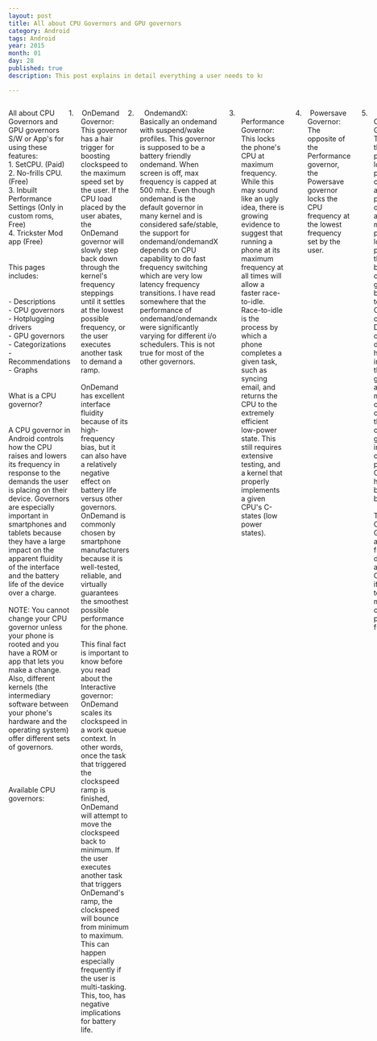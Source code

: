 ```yaml
---
layout: post
title: All about CPU Governors and GPU governors
category: Android
tags: Android 
year: 2015
month: 01
day: 28
published: true
description: This post explains in detail everything a user needs to know about CPU and GPU governors and their various types.

---
```


<div class="row">	
	<div class="span9 columns">
		<p class="MsoNormal">All about CPU Governors and GPU governors
<br>
S/W or App's for using these features: <br>
1. SetCPU. (Paid)<br>
2. No-frills CPU. (Free)<br>
3. Inbuilt Performance Settings (Only in custom roms, Free)<br>
4. Trickster Mod app (Free)<br>
<br>
<br>
This pages includes:<br>
<br>
<br>
- Descriptions<br>
- CPU governors<br>
- Hotplugging drivers<br>
- GPU governors<br>
- Categorizations<br>
- Recommendations<br>
- Graphs<br>
<br>
<br>
What is a CPU governor?<br>
<br>
<br>
A CPU governor in Android controls how the CPU raises and lowers its
frequency
in response to the demands the user is placing on their device.
Governors are
especially important in smartphones and tablets because they have a
large
impact on the apparent fluidity of the interface and the battery life
of the
device over a charge. <br>
<br>
NOTE: You cannot change your CPU governor unless your phone is rooted
and you
have a ROM or app that lets you make a change. Also, different kernels
(the
intermediary software between your phone's hardware and the operating
system)
offer different sets of governors. <br>
<br>
<br>
<br>
<br>
Available CPU governors:<br style="">
<!--[if !supportLineBreakNewLine]--><br style="">
<!--[endif]--><o:p></o:p></p>
<p class="MsoListParagraphCxSpFirst"
 style="text-indent: -0.25in;"><!--[if !supportLists]--><span
 style=""><span style="">1.<span
 style="font-family: &quot;Times New Roman&quot;; font-style: normal; font-variant: normal; font-weight: normal; font-size: 7pt; line-height: normal; font-size-adjust: none; font-stretch: normal;">&nbsp;&nbsp;&nbsp;&nbsp;&nbsp;&nbsp;
</span></span></span><!--[endif]-->OnDemand
Governor:<br>
This governor has a hair trigger for boosting clockspeed to the maximum
speed
set by the user. If the CPU load placed by the user abates, the
OnDemand
governor will slowly step back down through the kernel's frequency
steppings
until it settles at the lowest possible frequency, or the user executes
another
task to demand a ramp.<br>
<br>
OnDemand has excellent interface fluidity because of its high-frequency
bias,
but it can also have a relatively negative effect on battery life
versus other
governors. OnDemand is commonly chosen by smartphone manufacturers
because it
is well-tested, reliable, and virtually guarantees the smoothest
possible
performance for the phone.<br>
<br>
This final fact is important to know before you read about the
Interactive
governor: OnDemand scales its clockspeed in a work queue context. In
other
words, once the task that triggered the clockspeed ramp is finished,
OnDemand
will attempt to move the clockspeed back to minimum. If the user
executes
another task that triggers OnDemand's ramp, the clockspeed will bounce
from
minimum to maximum. This can happen especially frequently if the user
is
multi-tasking. This, too, has negative implications for battery life.<br
 style="">
<!--[if !supportLineBreakNewLine]--><br style="">
<!--[endif]--><o:p></o:p></p>
<p class="MsoListParagraphCxSpMiddle"
 style="text-indent: -0.25in;"><!--[if !supportLists]--><span
 style=""><span style="">2.<span
 style="font-family: &quot;Times New Roman&quot;; font-style: normal; font-variant: normal; font-weight: normal; font-size: 7pt; line-height: normal; font-size-adjust: none; font-stretch: normal;">&nbsp;&nbsp;&nbsp;&nbsp;&nbsp;&nbsp;
</span></span></span><!--[endif]--><span
 style="">&nbsp;</span>OndemandX:<br>
Basically an ondemand with suspend/wake profiles. This governor is
supposed to
be a battery friendly ondemand. When screen is off, max frequency is
capped at
500 mhz. Even though ondemand is the default governor in many kernel
and is
considered safe/stable, the support for ondemand/ondemandX depends on
CPU
capability to do fast frequency switching which are very low latency
frequency
transitions. I have read somewhere that the performance of
ondemand/ondemandx
were significantly varying for different i/o schedulers. This is not
true for
most of the other governors.<o:p></o:p></p>
<p class="MsoListParagraphCxSpMiddle"><o:p>&nbsp;</o:p></p>
<p class="MsoListParagraphCxSpMiddle"
 style="text-indent: -0.25in;"><!--[if !supportLists]--><span
 style=""><span style="">3.<span
 style="font-family: &quot;Times New Roman&quot;; font-style: normal; font-variant: normal; font-weight: normal; font-size: 7pt; line-height: normal; font-size-adjust: none; font-stretch: normal;">&nbsp;&nbsp;&nbsp;&nbsp;&nbsp;&nbsp;
</span></span></span><!--[endif]-->Performance
Governor:<br>
This locks the phone's CPU at maximum frequency. While this may sound
like an
ugly idea, there is growing evidence to suggest that running a phone at
its
maximum frequency at all times will allow a faster race-to-idle.
Race-to-idle
is the process by which a phone completes a given task, such as syncing
email,
and returns the CPU to the extremely efficient low-power state. This
still
requires extensive testing, and a kernel that properly implements a
given CPU's
C-states (low power states).<o:p></o:p></p>
<p class="MsoListParagraphCxSpMiddle"><o:p>&nbsp;</o:p></p>
<p class="MsoListParagraphCxSpMiddle"
 style="text-indent: -0.25in;"><!--[if !supportLists]--><span
 style=""><span style="">4.<span
 style="font-family: &quot;Times New Roman&quot;; font-style: normal; font-variant: normal; font-weight: normal; font-size: 7pt; line-height: normal; font-size-adjust: none; font-stretch: normal;">&nbsp;&nbsp;&nbsp;&nbsp;&nbsp;&nbsp;
</span></span></span><!--[endif]-->Powersave
Governor:<br>
The opposite of the Performance governor, the Powersave governor locks
the CPU
frequency at the lowest frequency set by the user.<br style="">
<!--[if !supportLineBreakNewLine]--><br style="">
<!--[endif]--><o:p></o:p></p>
<p class="MsoListParagraphCxSpMiddle"><o:p>&nbsp;</o:p></p>
<p class="MsoListParagraphCxSpMiddle"
 style="text-indent: -0.25in;"><!--[if !supportLists]--><span
 style=""><span style="">5.<span
 style="font-family: &quot;Times New Roman&quot;; font-style: normal; font-variant: normal; font-weight: normal; font-size: 7pt; line-height: normal; font-size-adjust: none; font-stretch: normal;">&nbsp;&nbsp;&nbsp;&nbsp;&nbsp;&nbsp;
</span></span></span><!--[endif]-->Conservative
Governor:<br>
This biases the phone to prefer the lowest possible clockspeed as often
as
possible. In other words, a larger and more persistent load must be
placed on
the CPU before the conservative governor will be prompted to raise the
CPU
clockspeed. Depending on how the developer has implemented this
governor, and
the minimum clockspeed chosen by the user, the conservative governor
can
introduce choppy performance. On the other hand, it can be good for
battery
life.<br>
<br>
The Conservative Governor is also frequently described as a "slow
OnDemand," if that helps to give you a more complete picture of its
functionality.<br>
<br style="">
<!--[if !supportLineBreakNewLine]--><br style="">
<!--[endif]--><o:p></o:p></p>
<p class="MsoListParagraphCxSpMiddle"
 style="text-indent: -0.25in;"><!--[if !supportLists]--><span
 style=""><span style="">6.<span
 style="font-family: &quot;Times New Roman&quot;; font-style: normal; font-variant: normal; font-weight: normal; font-size: 7pt; line-height: normal; font-size-adjust: none; font-stretch: normal;">&nbsp;&nbsp;&nbsp;&nbsp;&nbsp;&nbsp;
</span></span></span><!--[endif]-->Userspace
Governor:<br>
This governor, exceptionally rare for the world of mobile devices,
allows any
program executed by the user to set the CPU's operating frequency. This
governor is more common amongst servers or desktop PCs where an
application
(like a power profile app) needs privileges to set the CPU clockspeed.<br>
<br style="">
<!--[if !supportLineBreakNewLine]--><br style="">
<!--[endif]--><o:p></o:p></p>
<p class="MsoListParagraphCxSpMiddle"
 style="text-indent: -0.25in;"><!--[if !supportLists]--><span
 style=""><span style="">7.<span
 style="font-family: &quot;Times New Roman&quot;; font-style: normal; font-variant: normal; font-weight: normal; font-size: 7pt; line-height: normal; font-size-adjust: none; font-stretch: normal;">&nbsp;&nbsp;&nbsp;&nbsp;&nbsp;&nbsp;
</span></span></span><!--[endif]-->Min
Max<br>
well this governor makes use of only min &amp; maximum frequency
based on
workload... no intermediate frequencies are used.<br>
<br style="">
<!--[if !supportLineBreakNewLine]--><br style="">
<!--[endif]--><o:p></o:p></p>
<p class="MsoListParagraphCxSpMiddle"
 style="text-indent: -0.25in;"><!--[if !supportLists]--><span
 style=""><span style="">8.<span
 style="font-family: &quot;Times New Roman&quot;; font-style: normal; font-variant: normal; font-weight: normal; font-size: 7pt; line-height: normal; font-size-adjust: none; font-stretch: normal;">&nbsp;&nbsp;&nbsp;&nbsp;&nbsp;&nbsp;
</span></span></span><!--[endif]-->Interactive
Governor:<br>
Much like the OnDemand governor, the Interactive governor dynamically
scales
CPU clockspeed in response to the workload placed on the CPU by the
user. This
is where the similarities end. Interactive is significantly more
responsive
than OnDemand, because it's faster at scaling to maximum frequency.<br>
<br>
Unlike OnDemand, which you'll recall scales clockspeed in the context
of a work
queue, Interactive scales the clockspeed over the course of a timer set
arbitrarily by the kernel developer. In other words, if an application
demands
a ramp to maximum clockspeed (by placing 100% load on the CPU), a user
can
execute another task before the governor starts reducing CPU frequency.
This
can eliminate the frequency bouncing discussed in the OnDemand section.
Because
of this timer, Interactive is also better prepared to utilize
intermediate
clockspeeds that fall between the minimum and maximum CPU frequencies.
This is another
pro-battery life benefit of Interactive.<br>
<br>
However, because Interactive is permitted to spend more time at maximum
frequency than OnDemand (for device performance reasons), the
battery-saving
benefits discussed above are effectively negated. Long story short,
Interactive
offers better performance than OnDemand (some say the best performance
of any
governor) and negligibly different battery life.<br>
<br>
Interactive also makes the assumption that a user turning the screen on
will
shortly be followed by the user interacting with some application on
their
device. Because of this, screen on triggers a ramp to maximum
clockspeed,
followed by the timer behavior described above.<br>
<br>
<br style="">
<!--[if !supportLineBreakNewLine]--><br style="">
<!--[endif]--><o:p></o:p></p>
<p class="MsoListParagraphCxSpMiddle"
 style="text-indent: -0.25in;"><!--[if !supportLists]--><span
 style=""><span style="">9.<span
 style="font-family: &quot;Times New Roman&quot;; font-style: normal; font-variant: normal; font-weight: normal; font-size: 7pt; line-height: normal; font-size-adjust: none; font-stretch: normal;">&nbsp;&nbsp;&nbsp;&nbsp;&nbsp;&nbsp;
</span></span></span><!--[endif]-->InteractiveX
Governor:<br>
Created by kernel developer "Imoseyon," the InteractiveX governor is
based heavily on the Interactive governor, enhanced with tuned timer
parameters
to better balance battery vs. performance. The InteractiveX governor's
defining
feature, however, is that it locks the CPU frequency to the user's
lowest
defined speed when the screen is off.<br>
<br style="">
<!--[if !supportLineBreakNewLine]--><br style="">
<!--[endif]--><o:p></o:p></p>
<p class="MsoListParagraphCxSpMiddle"
 style="text-indent: -0.25in;"><!--[if !supportLists]--><span
 style=""><span style="">10.<span
 style="font-family: &quot;Times New Roman&quot;; font-style: normal; font-variant: normal; font-weight: normal; font-size: 7pt; line-height: normal; font-size-adjust: none; font-stretch: normal;">&nbsp;&nbsp;
</span></span></span><!--[endif]-->Smartass<br>
Is based on the concept of the interactive governor.<br>
I have always agreed that in theory the way interactive works – by
taking over
the idle loop – is very attractive. I have never managed to tweak it so
it
would behave decently in real life. Smartass is a complete rewrite of
the code
plus more. I think its a success. Performance is on par with the “old”
minmax
and I think smartass is a bit more responsive. Battery life is hard to
quantify
precisely but it does spend much more time at the lower frequencies.<br>
Smartass will also cap the max frequency when sleeping to. Lets take
for
example the 528/176 kernel, it will sleep at 352/176. No need for sleep
profiles any more!"<br>
<br style="">
<!--[if !supportLineBreakNewLine]--><br style="">
<!--[endif]--><o:p></o:p></p>
<p class="MsoListParagraphCxSpMiddle"
 style="text-indent: -0.25in;"><!--[if !supportLists]--><span
 style=""><span style="">11.<span
 style="font-family: &quot;Times New Roman&quot;; font-style: normal; font-variant: normal; font-weight: normal; font-size: 7pt; line-height: normal; font-size-adjust: none; font-stretch: normal;">&nbsp;&nbsp;
</span></span></span><!--[endif]-->SmartassV2:<br>
Version 2 of the original smartass governor from Erasmux. The governor
aim for
an "ideal frequency", and ramp up more aggressively towards this freq
and less aggressive after. It uses different ideal frequencies for
screen on
and screen off, namely awake_ideal_freq and sleep_ideal_freq. This
governor
scales down CPU very fast (to hit sleep_ideal_freq soon) while screen
is off
and scales up rapidly to awake_ideal_freq (500 mhz for GS2 by default)
when
screen is on. There's no upper limit for frequency while screen is off
(unlike
Smartass). So the entire frequency range is available for the governor
to use
during screen-on and screen-off state. The motto of this governor is a
balance
between performance and battery.<br>
<br style="">
<!--[if !supportLineBreakNewLine]--><br style="">
<!--[endif]--><o:p></o:p></p>
<p class="MsoListParagraphCxSpMiddle"
 style="text-indent: -0.25in;"><!--[if !supportLists]--><span
 style=""><span style="">12.<span
 style="font-family: &quot;Times New Roman&quot;; font-style: normal; font-variant: normal; font-weight: normal; font-size: 7pt; line-height: normal; font-size-adjust: none; font-stretch: normal;">&nbsp;&nbsp;
</span></span></span><!--[endif]-->Scary<br>
A new governor wrote based on conservative with some smartass features,
it
scales accordingly to conservatives laws. So it will start from the
bottom,
take a load sample, if it's above the upthreshold, ramp up only one
speed at a
time, and ramp down one at a time. It will automatically cap the off
screen
speeds to 245Mhz, and if your min freq is higher than 245mhz, it will
reset the
min to 120mhz while screen is off and restore it upon screen awakening,
and
still scale accordingly to conservatives laws. So it spends most of its
time at
lower frequencies. The goal of this is to get the best battery life
with decent
performance. It will give the same performance as conservative right
now, it
will get tweaked over time.<br>
<br style="">
<!--[if !supportLineBreakNewLine]--><br style="">
<!--[endif]--><o:p></o:p></p>
<p class="MsoListParagraphCxSpMiddle"
 style="text-indent: -0.25in;"><!--[if !supportLists]--><span
 style=""><span style="">13.<span
 style="font-family: &quot;Times New Roman&quot;; font-style: normal; font-variant: normal; font-weight: normal; font-size: 7pt; line-height: normal; font-size-adjust: none; font-stretch: normal;">&nbsp;&nbsp;
</span></span></span><!--[endif]-->Lagfree:<br>
Lagfree is similar to ondemand. Main difference is it's optimization to
become
more battery friendly. Frequency is gracefully decreased and increased,
unlike
ondemand which jumps to 100% too often. Lagfree does not skip any
frequency
step while scaling up or down. Remember that if there's a requirement
for
sudden burst of power, lagfree can not satisfy that since it has to
raise cpu
through each higher frequency step from current. Some users report that
video
playback using lagfree stutters a little.<br>
<br style="">
<!--[if !supportLineBreakNewLine]--><br style="">
<!--[endif]--><o:p></o:p></p>
<p class="MsoListParagraphCxSpMiddle"
 style="text-indent: -0.25in;"><!--[if !supportLists]--><span
 style=""><span style="">14.<span
 style="font-family: &quot;Times New Roman&quot;; font-style: normal; font-variant: normal; font-weight: normal; font-size: 7pt; line-height: normal; font-size-adjust: none; font-stretch: normal;">&nbsp;&nbsp;
</span></span></span><!--[endif]-->Smoothass:<br>
The same as the Smartass “governor” But MUCH more aggressive &amp;
across the
board this one has a better battery life that is about a third better
than
stock KERNEL<br>
<br style="">
<!--[if !supportLineBreakNewLine]--><br style="">
<!--[endif]--><o:p></o:p></p>
<p class="MsoListParagraphCxSpMiddle"
 style="text-indent: -0.25in;"><!--[if !supportLists]--><span
 style=""><span style="">15.<span
 style="font-family: &quot;Times New Roman&quot;; font-style: normal; font-variant: normal; font-weight: normal; font-size: 7pt; line-height: normal; font-size-adjust: none; font-stretch: normal;">&nbsp;&nbsp;
</span></span></span><!--[endif]-->Brazilianwax:<br>
Similar to smartassV2. More aggressive ramping, so more performance,
less
battery<br>
<br style="">
<!--[if !supportLineBreakNewLine]--><br style="">
<!--[endif]--><o:p></o:p></p>
<p class="MsoListParagraphCxSpMiddle"
 style="text-indent: -0.25in;"><!--[if !supportLists]--><span
 style=""><span style="">16.<span
 style="font-family: &quot;Times New Roman&quot;; font-style: normal; font-variant: normal; font-weight: normal; font-size: 7pt; line-height: normal; font-size-adjust: none; font-stretch: normal;">&nbsp;&nbsp;
</span></span></span><!--[endif]-->SavagedZen:<br>
Another smartassV2 based governor. Achieves good balance between
performance
&amp; battery as compared to brazilianwax.<br>
<br style="">
<!--[if !supportLineBreakNewLine]--><br style="">
<!--[endif]--><o:p></o:p></p>
<p class="MsoListParagraphCxSpMiddle"
 style="text-indent: -0.25in;"><!--[if !supportLists]--><span
 style=""><span style="">17.<span
 style="font-family: &quot;Times New Roman&quot;; font-style: normal; font-variant: normal; font-weight: normal; font-size: 7pt; line-height: normal; font-size-adjust: none; font-stretch: normal;">&nbsp;&nbsp;
</span></span></span><!--[endif]-->Lazy:<br>
This governor from Ezekeel is basically an ondemand with an additional
parameter min_time_state to specify the minimum time CPU stays on a
frequency
before scaling up/down. The Idea here is to eliminate any instabilities
caused
by fast frequency switching by ondemand. Lazy governor polls more often
than
ondemand, but changes frequency only after completing min_time_state on
a step
overriding sampling interval. Lazy also has a screenoff_maxfreq
parameter which
when enabled will cause the governor to always select the maximum
frequency
while the screen is off.<br>
<br style="">
<!--[if !supportLineBreakNewLine]--><br style="">
<!--[endif]--><o:p></o:p></p>
<p class="MsoListParagraphCxSpMiddle"
 style="text-indent: -0.25in;"><!--[if !supportLists]--><span
 style=""><span style="">18.<span
 style="font-family: &quot;Times New Roman&quot;; font-style: normal; font-variant: normal; font-weight: normal; font-size: 7pt; line-height: normal; font-size-adjust: none; font-stretch: normal;">&nbsp;&nbsp;
</span></span></span><!--[endif]-->Lionheart:<br>
Lionheart is a conservative-based governor which is based on samsung's
update3
source.<br>
The tunables (such as the thresholds and sampling rate) were changed so
the
governor behaves more like the performance one, at the cost of battery
as the
scaling is very aggressive.<br>
<br style="">
<!--[if !supportLineBreakNewLine]--><br style="">
<!--[endif]--><o:p></o:p></p>
<p class="MsoListParagraphCxSpMiddle"
 style="text-indent: -0.25in;"><!--[if !supportLists]--><span
 style=""><span style="">19.<span
 style="font-family: &quot;Times New Roman&quot;; font-style: normal; font-variant: normal; font-weight: normal; font-size: 7pt; line-height: normal; font-size-adjust: none; font-stretch: normal;">&nbsp;&nbsp;
</span></span></span><!--[endif]-->LionheartX<br>
LionheartX is based on Lionheart but has a few changes on the tunables
and
features a suspend profile based on Smartass governor.<br>
<br style="">
<!--[if !supportLineBreakNewLine]--><br style="">
<!--[endif]--><o:p></o:p></p>
<p class="MsoListParagraphCxSpMiddle"
 style="text-indent: -0.25in;"><!--[if !supportLists]--><span
 style=""><span style="">20.<span
 style="font-family: &quot;Times New Roman&quot;; font-style: normal; font-variant: normal; font-weight: normal; font-size: 7pt; line-height: normal; font-size-adjust: none; font-stretch: normal;">&nbsp;&nbsp;
</span></span></span><!--[endif]-->Intellidemand:<br>
Intellidemand aka Intelligent Ondemand from Faux is yet another
governor that's
based on ondemand. Unlike what some users believe, this governor is not
the
replacement for OC Daemon (Having different governors for sleep and
awake). The
original intellidemand behaves differently according to GPU usage. When
GPU is
really busy (gaming, maps, benchmarking, etc) intellidemand behaves
like
ondemand. When GPU is 'idling' (or moderately busy), intellidemand
limits max
frequency to a step depending on frequencies available in your
device/kernel
for saving battery. This is called browsing mode. We can see some
'traces' of
interactive governor here. Frequency scale-up decision is made based on
idling
time of CPU. Lower idling time (&lt;20%) causes CPU to scale-up
from current
frequency. Frequency scale-down happens at steps=5% of max frequency.
(This
parameter is tunable only in conservative, among the popular governors)<br>
To sum up, this is an intelligent ondemand that enters browsing mode to
limit
max frequency when GPU is idling, and (exits browsing mode) behaves
like
ondemand when GPU is busy; to deliver performance for gaming and such.
Intellidemand does not jump to highest frequency when screen is off.<br>
<br style="">
<!--[if !supportLineBreakNewLine]--><br style="">
<!--[endif]--><o:p></o:p></p>
<p class="MsoListParagraphCxSpMiddle"
 style="text-indent: -0.25in;"><!--[if !supportLists]--><span
 style=""><span style="">21.<span
 style="font-family: &quot;Times New Roman&quot;; font-style: normal; font-variant: normal; font-weight: normal; font-size: 7pt; line-height: normal; font-size-adjust: none; font-stretch: normal;">&nbsp;&nbsp;
</span></span></span><!--[endif]-->Hotplug
Governor:<br>
The Hotplug governor performs very similarly to the OnDemand governor,
with the
added benefit of being more precise about how it steps down through the
kernel's frequency table as the governor measures the user's CPU load.
However,
the Hotplug governor's defining feature is its ability to turn unused
CPU cores
off during periods of low CPU utilization. This is known as
"hotplugging."<br style="">
<!--[if !supportLineBreakNewLine]--><br style="">
<!--[endif]--><o:p></o:p></p>
<p class="MsoListParagraphCxSpMiddle"
 style="text-indent: -0.25in;"><!--[if !supportLists]--><span
 style=""><span style="">22.<span
 style="font-family: &quot;Times New Roman&quot;; font-style: normal; font-variant: normal; font-weight: normal; font-size: 7pt; line-height: normal; font-size-adjust: none; font-stretch: normal;">&nbsp;&nbsp;
</span></span></span><!--[endif]-->BadAss
Goveronor:<br>
Badass removes all of this "fast peaking" to the max frequency. To
trigger a frequency increase, the system must run a bit with high load,
then
the frequency is bumped. If that is still not enough the governor gives
you
full throttle. (this transition should not take longer than 1-2
seconds,
depending on the load your system is experiencing)<br>
Badass will also take the gpu load into consideration. If the gpu is
moderately
busy it will bypass the above check and clock the cpu with 1188Mhz. If
the gpu
is crushed under load, badass will lift the restrictions to the cpu.<br
 style="">
<!--[if !supportLineBreakNewLine]--><br style="">
<!--[endif]--><o:p></o:p></p>
<p class="MsoListParagraphCxSpMiddle"
 style="text-indent: -0.25in;"><!--[if !supportLists]--><span
 style=""><span style="">23.<span
 style="font-family: &quot;Times New Roman&quot;; font-style: normal; font-variant: normal; font-weight: normal; font-size: 7pt; line-height: normal; font-size-adjust: none; font-stretch: normal;">&nbsp;&nbsp;
</span></span></span><!--[endif]-->Wheatley:<br>
Building on the classic 'ondemand' governor is implemented Wheatley
governor.
The governor has two additional parameters. Wheatley works as planned
and does
not hinder the proper C4 usage for task where the C4 can be used
properly. So
the results show that Wheatley works as intended and ensures that the
C4 state
is used whenever the task allows a proper efficient usage of the C4
state. For
more demanding tasks which cause a large number of wakeups and prevent
the
efficient usage of the C4 state, the governor resorts to the next best
power
saving mechanism and scales down the frequency. So with the new
highly-flexible
Wheatley governor one can have the best of both worlds.<br>
<br>
Obviously, this governor is only available on multi-core devices.<br
 style="">
<!--[if !supportLineBreakNewLine]--><br style="">
<!--[endif]--><o:p></o:p></p>
<p class="MsoListParagraphCxSpMiddle"
 style="text-indent: -0.25in;"><!--[if !supportLists]--><span
 style=""><span style="">24.<span
 style="font-family: &quot;Times New Roman&quot;; font-style: normal; font-variant: normal; font-weight: normal; font-size: 7pt; line-height: normal; font-size-adjust: none; font-stretch: normal;">&nbsp;&nbsp;
</span></span></span><!--[endif]-->Lulzactive:<br>
It's based on Interactive &amp; Smartass governors.<br>
Old Version: When workload is greater than or equal to 60%, the
governor scales
up CPU to next higher step. When workload is less than 60%, governor
scales
down CPU to next lower step. When screen is off, frequency is locked to
global
scaling minimum frequency.<br>
New Version: Three more user configurable parameters: inc_cpu_load,
pump_up_step, pump_down_step. Unlike older version, this one gives more
control
for the user. We can set the threshold at which governor decides to
scale
up/down. We can also set number of frequency steps to be skipped while
polling
up and down.<br>
When workload greater than or equal to inc_cpu_load, governor scales
CPU
pump_up_step steps up. When workload is less than inc_cpu_load,
governor scales
CPU down pump_down_step steps down.<br style="">
<!--[if !supportLineBreakNewLine]--><br style="">
<!--[endif]--><o:p></o:p></p>
<p class="MsoListParagraphCxSpMiddle"
 style="text-indent: -0.25in;"><!--[if !supportLists]--><span
 style=""><span style="">25.<span
 style="font-family: &quot;Times New Roman&quot;; font-style: normal; font-variant: normal; font-weight: normal; font-size: 7pt; line-height: normal; font-size-adjust: none; font-stretch: normal;">&nbsp;&nbsp;
</span></span></span><!--[endif]-->Pegasusq/Pegasusd<br>
<br>
The Pegasus-q / d is a multi-core based on the Ondemand governor and
governor
with integrated hot-plugging. It is quite stable and has the same
battery life
as ondemand. However, it is less stable than HYPER on some devices like
the S2
(before the PegasusQ governor was updated).<br>
Ongoing processes in the queue, we know that multiple processes can run
simultaneously on. These processes are active in an array, which is a
field
called "Run Queue" queue that is ongoing, with their priority values
​​arranged (priority will be used by the task scheduler, which then
decides
which process to run next).<br>
<br>
To ensure that each process has its fair share of resources, each
running for a
certain period and will eventually stop and then again placed in the
queue
until it is your turn again. If a program is terminated, so that others
can run
the program with the highest priority in the current queue is executed.<br
 style="">
<!--[if !supportLineBreakNewLine]--><br style="">
<!--[endif]--><o:p></o:p></p>
<p class="MsoListParagraphCxSpMiddle"
 style="text-indent: -0.25in;"><!--[if !supportLists]--><span
 style=""><span style="">26.<span
 style="font-family: &quot;Times New Roman&quot;; font-style: normal; font-variant: normal; font-weight: normal; font-size: 7pt; line-height: normal; font-size-adjust: none; font-stretch: normal;">&nbsp;&nbsp;
</span></span></span><!--[endif]-->Hotplugx<br>
<br>
It's a modified version of Hotplug and optimized for the suspension in
off-screen<br style="">
<!--[if !supportLineBreakNewLine]--><br style="">
<!--[endif]--><o:p></o:p></p>
<p class="MsoListParagraphCxSpMiddle"
 style="text-indent: -0.25in;"><!--[if !supportLists]--><span
 style=""><span style="">27.<span
 style="font-family: &quot;Times New Roman&quot;; font-style: normal; font-variant: normal; font-weight: normal; font-size: 7pt; line-height: normal; font-size-adjust: none; font-stretch: normal;">&nbsp;&nbsp;
</span></span></span><!--[endif]-->AbyssPlug<br>
<br>
It's a Governor derived from hotplug, it works the same way, but with
the
changes in savings for a better battery.<br style="">
<!--[if !supportLineBreakNewLine]--><br style="">
<!--[endif]--><o:p></o:p></p>
<p class="MsoListParagraphCxSpMiddle"
 style="text-indent: -0.25in;"><!--[if !supportLists]--><span
 style=""><span style="">28.<span
 style="font-family: &quot;Times New Roman&quot;; font-style: normal; font-variant: normal; font-weight: normal; font-size: 7pt; line-height: normal; font-size-adjust: none; font-stretch: normal;">&nbsp;&nbsp;
</span></span></span><!--[endif]-->MSM
DCVS<br>
<br>
A very efficient and wide range of Dynamic Clock and Voltage Scaling
(DCVS)
which addresses usage models from active standby to mid and high level
processing requirements. It makes the phone's CPU smoothly scale from
low
power, from low leakage mode to blazingly fast performance.Only to be
used by
Qualcomm CPUs.<br>
<br>
MSM is the prefix for the SOC (MSM8960) and DCVS is Dynamic Clock and
Voltage
Scaling. Makes sense, MSM-DCVS<br style="">
<!--[if !supportLineBreakNewLine]--><br style="">
<!--[endif]--><o:p></o:p></p>
<p class="MsoListParagraphCxSpMiddle"
 style="text-indent: -0.25in;"><!--[if !supportLists]--><span
 style=""><span style="">29.<span
 style="font-family: &quot;Times New Roman&quot;; font-style: normal; font-variant: normal; font-weight: normal; font-size: 7pt; line-height: normal; font-size-adjust: none; font-stretch: normal;">&nbsp;&nbsp;
</span></span></span><!--[endif]-->IntelliActive<br>
<br>
Based off Google's Interactive governor with the following enhancements:<br>
<br>
1. self-boost capability from input drivers (no need for PowerHAL
assist)<br>
2. two phase scheduling (idle/busy phases to prevent from jumping
directly to
max freq<br>
3. Checks for offline cpus and short circuits some unnecessary checks
to
improve code execution paths. Therefore, it avoids CPU hotplugging. <br
 style="">
<!--[if !supportLineBreakNewLine]--><br style="">
<!--[endif]--><o:p></o:p></p>
<p class="MsoListParagraphCxSpMiddle"
 style="text-indent: -0.25in;"><!--[if !supportLists]--><span
 style=""><span style="">30.<span
 style="font-family: &quot;Times New Roman&quot;; font-style: normal; font-variant: normal; font-weight: normal; font-size: 7pt; line-height: normal; font-size-adjust: none; font-stretch: normal;">&nbsp;&nbsp;
</span></span></span><!--[endif]-->Adaptive<br>
<br>
This driver adds a dynamic cpufreq policy governor designed for
latency-sensitive workloads and also for demanding performance.<br>
This governor attempts to reduce the latency of clock so that the
system is
more responsive to interactive workloads in lowest steady-state but to
reduce
power consumption in middle operation level, level up will be done in
step by
step to prohibit system from going to<br>
max operation level.<br style="">
<!--[if !supportLineBreakNewLine]--><br style="">
<!--[endif]--><o:p></o:p></p>
<p class="MsoListParagraphCxSpMiddle"
 style="text-indent: -0.25in;"><!--[if !supportLists]--><span
 style=""><span style="">31.<span
 style="font-family: &quot;Times New Roman&quot;; font-style: normal; font-variant: normal; font-weight: normal; font-size: 7pt; line-height: normal; font-size-adjust: none; font-stretch: normal;">&nbsp;&nbsp;
</span></span></span><!--[endif]-->Nightmare
<br>
<br>
A PegasusQ modified, less aggressive and more stable. A good compromise
between
performance and battery. In addition to the SoD is a prevention because
it
usually does not hotplug.<br style="">
<!--[if !supportLineBreakNewLine]--><br style="">
<!--[endif]--><o:p></o:p></p>
<p class="MsoListParagraphCxSpMiddle"
 style="text-indent: -0.25in;"><!--[if !supportLists]--><span
 style=""><span style="">32.<span
 style="font-family: &quot;Times New Roman&quot;; font-style: normal; font-variant: normal; font-weight: normal; font-size: 7pt; line-height: normal; font-size-adjust: none; font-stretch: normal;">&nbsp;&nbsp;
</span></span></span><!--[endif]-->ZZmove<br>
<br>
The ZZmove Governor by ZaneZam is optimized for low power consumption
when the
screen off, with particular attention to the limitation of consumption
applications in the background with the screen off, such as listening
to music.
ZZmoove is not a good gaming governor as it aims to save battery. This
governor
is still a WIP as the developer is constantly giving updates! Here are
the available
profiles:<br>
<br>
for Default (set governor defaults)<br>
for Yank Battery -&gt; old untouched setting (a very good
battery/performance
balanced setting DEV-NOTE: highly recommended!)<br>
for Yank Battery Extreme -&gt; old untouched setting (like yank
battery but
focus on battery saving)<br>
for ZaneZam Battery -&gt; old untouched setting (a more 'harsh'
setting
strictly focused on battery saving DEV-NOTE: might give some lags!)<br>
for ZaneZam Battery Plus -&gt; NEW! reworked 'faster' battery
setting
(DEV-NOTE: recommended too!&nbsp; )<br>
for ZaneZam Optimized -&gt; old untouched setting (balanced setting
with no
focus in any direction DEV-NOTE: relict from back in the days, even
though some
people still like it!)<br>
for ZaneZam Moderate -&gt; NEW! setting based on 'zzopt' which has
mainly (but
not strictly only!) 2 cores online<br>
for ZaneZam Performance -&gt; old untouched setting (all you can
get from
zzmoove in terms of performance but still has the fast down
scaling/hotplugging
behaving)<br>
for ZaneZam InZane -&gt; NEW! based on performance with new auto
fast scaling
active. a new experience!<br>
for ZaneZam Gaming -&gt; NEW! based on performance with new scaling
block
enabled to avoid cpu overheating during gameplay<br>
(since version 0.9 beta4: cpu temperature threshold of 65°C enabled if
exynos4
cpu temperature reading support was compiled with the governor)<br
 style="">
<!--[if !supportLineBreakNewLine]--><br style="">
<!--[endif]--><o:p></o:p></p>
<p class="MsoListParagraphCxSpMiddle"
 style="text-indent: -0.25in;"><!--[if !supportLists]--><span
 style=""><span style="">33.<span
 style="font-family: &quot;Times New Roman&quot;; font-style: normal; font-variant: normal; font-weight: normal; font-size: 7pt; line-height: normal; font-size-adjust: none; font-stretch: normal;">&nbsp;&nbsp;
</span></span></span><!--[endif]-->Sleepy<br>
<br>
The Sleepy (formerly known as Solo) is an attempt to strike a balance
between
performance and battery power to create. It is based on Ondemand. It
includes
some tweaks like the Down_sampling variable and other features that set
by the
user through the sysfs of "echo" call. Sleepy is quite similar to
Ondemandx.<br style="">
<!--[if !supportLineBreakNewLine]--><br style="">
<!--[endif]--><o:p></o:p></p>
<p class="MsoListParagraphCxSpMiddle"
 style="text-indent: -0.25in;"><!--[if !supportLists]--><span
 style=""><span style="">34.<span
 style="font-family: &quot;Times New Roman&quot;; font-style: normal; font-variant: normal; font-weight: normal; font-size: 7pt; line-height: normal; font-size-adjust: none; font-stretch: normal;">&nbsp;&nbsp;
</span></span></span><!--[endif]-->Hyper<br>
<br>
The Hyper (formerly known as kenobi) is an aggressive smart and
smooth,based on
the Ondemand and is equipped with several features of Ondemandx suspend
profiles. (Added by sysfs, the settings suspend_freq and suspend
Imoseyon's
code) is the behavior of the HYPER. It also has the fast_start
deep_sleep
variable and detection features. In addition, the maximum frequency is
in
suspend mode 500Mhz.<br style="">
<!--[if !supportLineBreakNewLine]--><br style="">
<!--[endif]--><o:p></o:p></p>
<p class="MsoListParagraphCxSpMiddle"
 style="text-indent: -0.25in;"><!--[if !supportLists]--><span
 style=""><span style="">35.<span
 style="font-family: &quot;Times New Roman&quot;; font-style: normal; font-variant: normal; font-weight: normal; font-size: 7pt; line-height: normal; font-size-adjust: none; font-stretch: normal;">&nbsp;&nbsp;
</span></span></span><!--[endif]-->SmartassH3<br>
<br>
The SmartassH3 governor is designed for battery saving and not pushing
the
phones performance, since doing that drains battery and that's the one
thing
people keep asking for more of. Based on SmartassV2. <br style="">
<!--[if !supportLineBreakNewLine]--><br style="">
<!--[endif]--><o:p></o:p></p>
<p class="MsoListParagraphCxSpMiddle"
 style="text-indent: -0.25in;"><!--[if !supportLists]--><span
 style=""><span style="">36.<span
 style="font-family: &quot;Times New Roman&quot;; font-style: normal; font-variant: normal; font-weight: normal; font-size: 7pt; line-height: normal; font-size-adjust: none; font-stretch: normal;">&nbsp;&nbsp;
</span></span></span><!--[endif]-->SLP <br>
<br>
It is a mix of pegasusq and ondemand. Therefore, it has a balance
between
battery savings and performance. <br style="">
<!--[if !supportLineBreakNewLine]--><br style="">
<!--[endif]--><o:p></o:p></p>
<p class="MsoListParagraphCxSpMiddle"
 style="text-indent: -0.25in;"><!--[if !supportLists]--><span
 style=""><span style="">37.<span
 style="font-family: &quot;Times New Roman&quot;; font-style: normal; font-variant: normal; font-weight: normal; font-size: 7pt; line-height: normal; font-size-adjust: none; font-stretch: normal;">&nbsp;&nbsp;
</span></span></span><!--[endif]-->NeoX <br>
<br>
An optimized version of the pegasusq governor but with some extra
tweaks for
better performance. This means more battery drainage than the original
PegasusQ.<br style="">
<!--[if !supportLineBreakNewLine]--><br style="">
<!--[endif]--><o:p></o:p></p>
<p class="MsoListParagraphCxSpMiddle"
 style="text-indent: -0.25in;"><!--[if !supportLists]--><span
 style=""><span style="">38.<span
 style="font-family: &quot;Times New Roman&quot;; font-style: normal; font-variant: normal; font-weight: normal; font-size: 7pt; line-height: normal; font-size-adjust: none; font-stretch: normal;">&nbsp;&nbsp;
</span></span></span><!--[endif]-->ZZmanx<br>
<br>
ZZmanx is exactly the same as ZZmove, but it has been renamed because
DorimanX
made it into his own version (possibly better performance) . However,
it still
suffers from below average gaming performance. (Refer to ZZmoove
description for
guide on profiles)<br style="">
<!--[if !supportLineBreakNewLine]--><br style="">
<!--[endif]--><o:p></o:p></p>
<p class="MsoListParagraphCxSpMiddle"
 style="text-indent: -0.25in;"><!--[if !supportLists]--><span
 style=""><span style="">39.<span
 style="font-family: &quot;Times New Roman&quot;; font-style: normal; font-variant: normal; font-weight: normal; font-size: 7pt; line-height: normal; font-size-adjust: none; font-stretch: normal;">&nbsp;&nbsp;
</span></span></span><!--[endif]-->OnDemandPlus
<br>
A governor based off of OnDemand and Interactive. It provides a balance
between
performance, and saving battery.<br style="">
<!--[if !supportLineBreakNewLine]--><br style="">
<!--[endif]--><o:p></o:p></p>
<p class="MsoListParagraphCxSpMiddle"
 style="text-indent: -0.25in;"><!--[if !supportLists]--><span
 style=""><span style="">40.<span
 style="font-family: &quot;Times New Roman&quot;; font-style: normal; font-variant: normal; font-weight: normal; font-size: 7pt; line-height: normal; font-size-adjust: none; font-stretch: normal;">&nbsp;&nbsp;
</span></span></span><!--[endif]-->DynInteractive
<br>
A dynamic interactive Governor. This Governor dynamically adapts it's
own CPU
frequencies within your parameters based off the system(s) load.<br
 style="">
<!--[if !supportLineBreakNewLine]--><br style="">
<!--[endif]--><o:p></o:p></p>
<p class="MsoListParagraphCxSpMiddle"
 style="text-indent: -0.25in;"><!--[if !supportLists]--><span
 style=""><span style="">41.<span
 style="font-family: &quot;Times New Roman&quot;; font-style: normal; font-variant: normal; font-weight: normal; font-size: 7pt; line-height: normal; font-size-adjust: none; font-stretch: normal;">&nbsp;&nbsp;
</span></span></span><!--[endif]-->Smartmax<br>
<br>
This is a new governor which is a mix between ondemand and smartassv2.
By
default this is configured for battery saving,so this is NOT a gamer
governor!
This is still WIP!<br style="">
<!--[if !supportLineBreakNewLine]--><br style="">
<!--[endif]--><o:p></o:p></p>
<p class="MsoListParagraphCxSpMiddle"
 style="text-indent: -0.25in;"><!--[if !supportLists]--><span
 style=""><span style="">42.<span
 style="font-family: &quot;Times New Roman&quot;; font-style: normal; font-variant: normal; font-weight: normal; font-size: 7pt; line-height: normal; font-size-adjust: none; font-stretch: normal;">&nbsp;&nbsp;
</span></span></span><!--[endif]-->Ktoonservative\KtoonservativeQ<br>
<br>
A combination of ondemand and conservative. Ktoonservative contains a
hotplugging variable which determines when the second core comes
online. The
governor shuts the core off when it returns to the second lowest
frequency thus
giving us a handle on the second performance factor in our CPUs
behavior. <br style="">
<!--[if !supportLineBreakNewLine]--><br style="">
<!--[endif]--><o:p></o:p></p>
<p class="MsoListParagraphCxSpMiddle"
 style="text-indent: -0.25in;"><!--[if !supportLists]--><span
 style=""><span style="">43.<span
 style="font-family: &quot;Times New Roman&quot;; font-style: normal; font-variant: normal; font-weight: normal; font-size: 7pt; line-height: normal; font-size-adjust: none; font-stretch: normal;">&nbsp;&nbsp;
</span></span></span><!--[endif]-->Performance
may cry (PMC)<br>
A governor based on Smartmax except it's heavily tweaked for better and
maximum
battery life. This is not a gaming governor!<br style="">
<!--[if !supportLineBreakNewLine]--><br style="">
<!--[endif]--><o:p></o:p></p>
<p class="MsoListParagraphCxSpMiddle"
 style="text-indent: -0.25in;"><!--[if !supportLists]--><span
 style=""><span style="">44.<span
 style="font-family: &quot;Times New Roman&quot;; font-style: normal; font-variant: normal; font-weight: normal; font-size: 7pt; line-height: normal; font-size-adjust: none; font-stretch: normal;">&nbsp;&nbsp;
</span></span></span><!--[endif]-->Dance
Dance<br>
Based on conservative with some smartass features, it scales
accordingly to
conservatives laws. So it will start from the bottom, take a load
sample, if
it's above the upthreshold, ramp up only one speed at a time, and ramp
down one
at a time. It will automatically cap the off screen speeds to 245Mhz,
and if
your min freq is higher than 245mhz, it will reset the min to 120mhz
while
screen is off and restore it upon screen awakening, and still scale
accordingly
to conservatives laws. So it spends most of its time at lower
frequencies. The
goal of this is to get the best battery life with decent performance.
It will
give the same performance as conservative right now, it will get
tweaked over
time.&nbsp; <br style="">
<!--[if !supportLineBreakNewLine]--><br style="">
<!--[endif]--><o:p></o:p></p>
<p class="MsoListParagraphCxSpMiddle"
 style="text-indent: -0.25in;"><!--[if !supportLists]--><span
 style=""><span style="">45.<span
 style="font-family: &quot;Times New Roman&quot;; font-style: normal; font-variant: normal; font-weight: normal; font-size: 7pt; line-height: normal; font-size-adjust: none; font-stretch: normal;">&nbsp;&nbsp;
</span></span></span><!--[endif]-->AbyssPlugv2<br>
AbyssPlugv2 is a rewrite of the original CPU governor. It also fixes
the
problem where the governor is set only for the first core, but now
governs all
cores right from whatever utility you use. There have been comments on
the lack
of stability with this governor.&nbsp; <br style="">
<!--[if !supportLineBreakNewLine]--><br style="">
<!--[endif]--><o:p></o:p></p>
<p class="MsoListParagraphCxSpMiddle"
 style="text-indent: -0.25in;"><!--[if !supportLists]--><span
 style=""><span style="">46.<span
 style="font-family: &quot;Times New Roman&quot;; font-style: normal; font-variant: normal; font-weight: normal; font-size: 7pt; line-height: normal; font-size-adjust: none; font-stretch: normal;">&nbsp;&nbsp;
</span></span></span><!--[endif]-->IntelliMM<br>
A rewrite of the old Min Max governor and has 3 cpu states: Idle, UI
and Max.
Pretty much a smarter Min Max governor.<br style="">
<!--[if !supportLineBreakNewLine]--><br style="">
<!--[endif]--><o:p></o:p></p>
<p class="MsoListParagraphCxSpMiddle"
 style="text-indent: -0.25in;"><!--[if !supportLists]--><span
 style=""><span style="">47.<span
 style="font-family: &quot;Times New Roman&quot;; font-style: normal; font-variant: normal; font-weight: normal; font-size: 7pt; line-height: normal; font-size-adjust: none; font-stretch: normal;">&nbsp;&nbsp;
</span></span></span><!--[endif]-->Interactive
Pro<br>
A newer (modified) version of interactive which is optimized for
devices such
as the One Plus One. It is a more efficient than the original
Interactive
because it continuously re-evaluates the load of each CPU therefore
allowing
the CPU to scale efficiently.<br style="">
<!--[if !supportLineBreakNewLine]--><br style="">
<!--[endif]--><o:p></o:p></p>
<p class="MsoListParagraphCxSpMiddle"
 style="text-indent: -0.25in;"><!--[if !supportLists]--><span
 style=""><span style="">48.<span
 style="font-family: &quot;Times New Roman&quot;; font-style: normal; font-variant: normal; font-weight: normal; font-size: 7pt; line-height: normal; font-size-adjust: none; font-stretch: normal;">&nbsp;&nbsp;
</span></span></span><!--[endif]-->Slim<br>
A new governor from the cm branch and the slimrom project. A
performance
optimized governor. Found on newer devices only such as the One Plus
One. This
CPU governor will fall back to be the performance governor if very high
load is
detected<br style="">
<!--[if !supportLineBreakNewLine]--><br style="">
<!--[endif]--><o:p></o:p></p>
<p class="MsoListParagraphCxSpMiddle"
 style="text-indent: -0.25in;"><!--[if !supportLists]--><span
 style=""><span style="">49.<span
 style="font-family: &quot;Times New Roman&quot;; font-style: normal; font-variant: normal; font-weight: normal; font-size: 7pt; line-height: normal; font-size-adjust: none; font-stretch: normal;">&nbsp;&nbsp;
</span></span></span><!--[endif]-->Ondemand
EPS<br>
Once again, a modified version of Ondemand and is optimized for newer
devices.
It is based on the Semaphore Kernel's Ondemand which is more optimized
for
battery life and better performance than the traditional ondemand
governor.&nbsp; <br style="">
<!--[if !supportLineBreakNewLine]--><br style="">
<!--[endif]--><o:p></o:p></p>
<p class="MsoListParagraphCxSpMiddle"
 style="text-indent: -0.25in;"><!--[if !supportLists]--><span
 style=""><span style="">50.<span
 style="font-family: &quot;Times New Roman&quot;; font-style: normal; font-variant: normal; font-weight: normal; font-size: 7pt; line-height: normal; font-size-adjust: none; font-stretch: normal;">&nbsp;&nbsp;
</span></span></span><!--[endif]-->Smartmax
EPS<br>
A newer smartmax governor that has been slightly optimized for newer
devices. <br style="">
<!--[if !supportLineBreakNewLine]--><br style="">
<!--[endif]--><o:p></o:p></p>
<p class="MsoListParagraphCxSpMiddle"
 style="text-indent: -0.25in;"><!--[if !supportLists]--><span
 style=""><span style="">51.<span
 style="font-family: &quot;Times New Roman&quot;; font-style: normal; font-variant: normal; font-weight: normal; font-size: 7pt; line-height: normal; font-size-adjust: none; font-stretch: normal;">&nbsp;&nbsp;
</span></span></span><!--[endif]-->Uberdemand<br>
Uberdemand is Ondemand with 2-phase feature meaning it has a soft cap
at 1728
MHz so your cpu won't always go directly to max, made by Chet Kener.<br
 style="">
<!--[if !supportLineBreakNewLine]--><br style="">
<!--[endif]--><o:p></o:p></p>
<p class="MsoListParagraphCxSpLast"
 style="text-indent: -0.25in;"><!--[if !supportLists]--><span
 style=""><span style="">52.<span
 style="font-family: &quot;Times New Roman&quot;; font-style: normal; font-variant: normal; font-weight: normal; font-size: 7pt; line-height: normal; font-size-adjust: none; font-stretch: normal;">&nbsp;&nbsp;
</span></span></span><!--[endif]-->Yankactive<br>
A slightly modified interactive based governor by Yank555.lu. Possibly
better
performance or battery life.<br>
<br>
Hotplugging drivers:<br>
- mpdecision (Qualcomm's default hotplugging driver)<br>
- intelliplug (Great for performance, more customization options)<br>
- Alucard HotPlug (A great hotplugging driver by Alucard)<br>
Custom kernels may have their own hotplugging drivers but they are
usually based
on these ones. <br>
<br>
I recommend staying with the default hotplugging driver or keeping the
setting
on AUTO. If you want to experiment, be sure to expect better/worse
battery
life!<br>
<br>
<br>
GPU governors<br>
<br>
Simple: It's a new governor for the gpu frequency scaling. It will
allow a more
fine grained control over how the gpu scales up and down then the
previous
ones. This means either more performance or more battery savings <br>
<br>
Ondemand: Much like the CPU governor, Ondemand will ramp up the
frequency when
a load is detected. A good balance between performance and battery
savings. <br>
<br>
MSM-Adreno: The default GPU governor used by qualcomm for their adreno
GPUs. It
is more performance orientated than ondemand therefore it gives better
performance in games but less battery life. <br>
<br>
Performance: As the name suggests, this keeps your GPU running at the
max
frequency. This is a governor if you want the best possible experience
in games
but you don't care about your battery life. <br>
<br>
Powersave: Like the CPU governor, this keeps your GPU running at the
lowest
possible frequency. Best battery life, extreme lag in games. <br>
<br>
<br>
<br>
Categorization:<br>
<br>
There are four different categories CPU governors can exist as.<br>
<br>
1) Ondemand Based:<br>
Works on "ramp-up on high load" principle. CPU busy-time is taken
into consideration for scaling decisions. Members: Ondemand, OndemandX,
Intellidemand, Lazy, Lagfree, PegasusQ, HYPER, Wheatley, Hotplug,
HotplugX,
AbyssPlug, AbyssPlugv2, Nightmare, Sleepy.<br>
2) Conservative Based:<br>
Works by biasing the phone to prefer the lowest possible clockspeed as
often as
possible. Members: Conservative, Lionheart, LionheartX<br>
<br>
3) Interactive Based:<br>
Works on "make scaling decision when CPU comes out of idle-loop"
principle. Members: Interactive, InteractiveX, Intelliactive,
Lulzactive, Luzactiveq,
Smartass, SmartassV2, SmartassH3, Brazilianwax, SavagedZen,
Dyninteractive.<br>
<br>
4) Unique Category:<br>
These do not fall into any other category above and/or possess unique
attributes. Members: Userspace, Powersave, Performance, Min Max,
ZZmove, MSM DCVS<br>
<br>
5) Hybrid Category:<br>
These have a mix of two (or more) CPU governor behaviors. Members:
Smartmax,
Dancedance, Performance May Cry(PMC), Ktoonservative, KtoonservativeQ<br>
<br>
<br>
Here are some CPU Governors I recommend...<br>
<br>
<br>
Rating system:<br>
Best - This CPU governor is simply the best (for the category), highly
recommended.<br>
Great - This CPU governor is very good, will suit most people.<br>
Good - This CPU governor is good, but might not suit everyone.<br>
Requires tuning - This CPU governor requires tuning, not for beginners.<br>
<br>
If your kernel (not the rom) doesn't have the CPU governors that has
been
marked as 'best', use the ones that have been marked as 'great'. <br>
<br>
<br>
Also, if there is more than one governor marked as 'best', choose the
one that
is available for you. If all are available, choose any. <br>
<br>
<br>
For performance:<br>
<br>
<br>
Single-core:<br>
- Performance - Best<br>
- Min Max - Great<br>
<br>
Multi-core:<br>
- Performance - Best<br>
- Min Max - Great<br>
<br>
<br>
For battery life:<br>
<br>
Single-core:<br>
- Conservative - Best<br>
- Powersave - Good<br>
<br>
Multi-core:<br>
- Conservative - Best<br>
- SLP/Sleepy - Great<br>
- Perfomance may cry (PMC) - Best<br>
- Powersave - Good<br>
- Ktoonservative(Q) - Great<br>
- Smartmax - Best<br>
<br>
<br>
<br>
For balanced battery saving and performance:<br>
<br>
<br>
Single-core:<br>
- Interactive/Intelliactive - Best<br>
- Ondemand/OndemandX - Stock, Best<br>
- SmartassV2 - Great<br>
<br>
Multi-core:<br>
- MSM DCSV - Great, not common<br>
- LulzactiveQ - Requires tuning<br>
- Intelliactive- Great<br>
- Interactive(X) - Great<br>
- Ondemand/OndemandX - Stock, Best<br>
- Pegasus(q/d) - Best<br>
- SmartassV2 - Great <br>
- Wheatley - Good<br>
- Hotplug/HotplugX - Good <br>
- HYPER - Best <br>
- ZZMove - Requires tuning<br>
- Dancedance - Great<br>
<br>
<br>
For gaming:<br>
<br>
Single-core:&nbsp; <br>
- Interactive(X) - Best<br>
- Performance - Great<br>
- Ondemand/OndemandX - Great<br>
- SmartassV2 - Best<br>
<br>
Multi-core:<br>
- Lionheart/LionheartX - Best<br>
- Dancedance - Good<br>
- Intelliactive - Great<br>
- SmartassV2 - Great<br>
- Pegasus(Q/D) - Best<br>
- Ondemand/OndemandX - Great<br>
- Hyper - Best<br>
- Performance - Great<br>
- LulzactiveQ - Best<br>
- Intellidemand - Good<br>
<br>
Other CPU Governors not mentioned in the recommended section are either
not
used by people anymore or they are not suited for most people or have
been
removed from kernels.<o:p></o:p></p>

	</div>
</div> 
		
		
		
		
		
